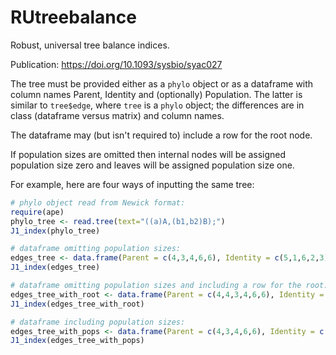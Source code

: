 # RUtreebalance

Robust, universal tree balance indices.

Publication: https://doi.org/10.1093/sysbio/syac027

The tree must be provided either as a `phylo` object or as a dataframe with column names Parent, Identity and (optionally) Population. The latter is similar to `tree$edge`, where `tree` is a `phylo` object; the differences are in class (dataframe versus matrix) and column names.

The dataframe may (but isn't required to) include a row for the root node.

If population sizes are omitted then internal nodes will be assigned population size zero and leaves will be assigned population size one.

For example, here are four ways of inputting the same tree:

``` r
# phylo object read from Newick format:
require(ape)
phylo_tree <- read.tree(text="((a)A,(b1,b2)B);")
J1_index(phylo_tree)

# dataframe omitting population sizes:
edges_tree <- data.frame(Parent = c(4,3,4,6,6), Identity = c(5,1,6,2,3))
J1_index(edges_tree)

# dataframe omitting population sizes and including a row for the root:
edges_tree_with_root <- data.frame(Parent = c(4,4,3,4,6,6), Identity = c(4,5,1,6,2,3))
J1_index(edges_tree_with_root)

# dataframe including population sizes:
edges_tree_with_pops <- data.frame(Parent = c(4,3,4,6,6), Identity = c(5,1,6,2,3), Population = c(1,1,0,1,0))
J1_index(edges_tree_with_pops)
```
